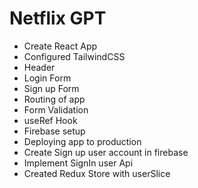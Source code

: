 # Netflix GPT

- Create React App
- Configured TailwindCSS
- Header
- Login Form
- Sign up Form
- Routing of app
- Form Validation
- useRef Hook 
- Firebase setup
- Deploying app to production
- Create Sign up user account in firebase
- Implement SignIn user Api
- Created Redux Store with userSlice
